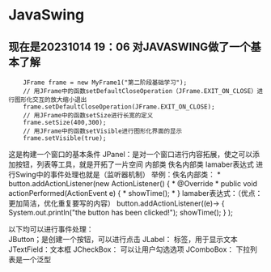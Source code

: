 # JavaSwing

## 现在是20231014 19：06 对JAVASWING做了一个基本了解
        JFrame frame = new MyFrame1("第二阶段基础学习");
        // 用JFrame中的函数setDefaultCloseOperation（JFrame.EXIT_ON_CLOSE）进行图形化交互的放大缩小退出
        frame.setDefaultCloseOperation(JFrame.EXIT_ON_CLOSE);
        // 用JFrame中的函数setSize进行长宽的定义
        frame.setSize(400,300);
        // 用JFrame中的函数setVisible进行图形化界面的显示
        frame.setVisible(true);
 这是构建一个窗口的基本条件
JPanel：是对一个窗口进行内容拓展，使之可以添加按钮，列表等工具，就是开拓了一片空间
内部类 佚名内部类 lamaber表达式 进行Swing中的事件处理也就是（监听器机制）
举例：佚名内部类：
         *         button.addActionListener(new ActionListener() {
         *            @Override
         *            public void actionPerformed(ActionEvent e) {
         *                showTime();
         *            }
         lamaber表达式：（优点：更加简洁，优化重复要写的内容）
      button.addActionListener((e)-> {
            System.out.println("the button has been clicked!");
            showTime();
        } );

以下均可以进行事件处理：     
JButton；是创建一个按钮，可以进行点击
JLabel： 标签，用于显示文本
JTextField：文本框
JCheckBox： 可以让用户勾选选项
JComboBox： 下拉列表是一个泛型

